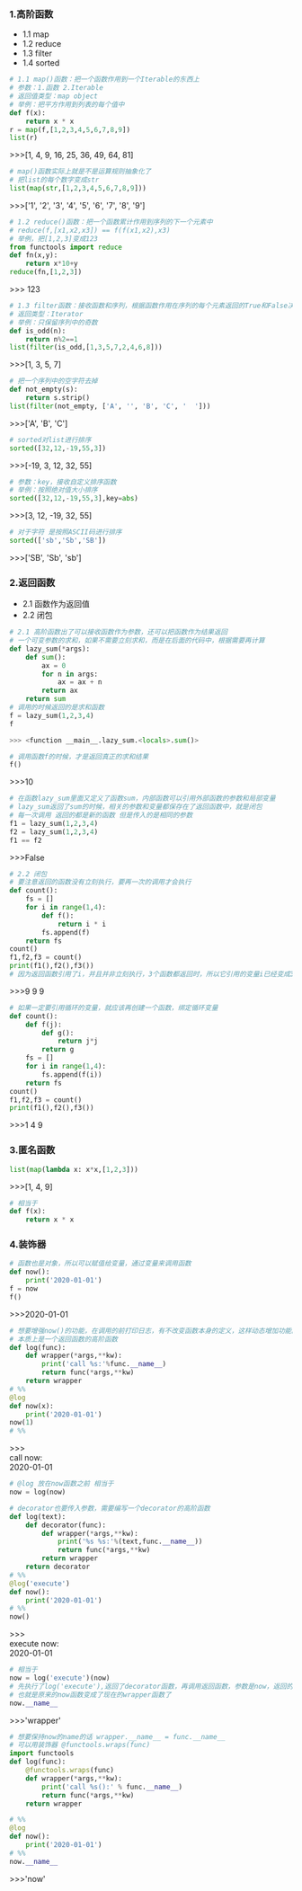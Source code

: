 ### 1.高阶函数
- 1.1 map
- 1.2 reduce
- 1.3 filter
- 1.4 sorted

```python
# 1.1 map()函数：把一个函数作用到一个Iterable的东西上
# 参数：1.函数 2.Iterable
# 返回值类型：map object
# 举例：把平方作用到列表的每个值中
def f(x):
    return x * x
r = map(f,[1,2,3,4,5,6,7,8,9])
list(r)
```
\>>>[1, 4, 9, 16, 25, 36, 49, 64, 81]

```python
# map()函数实际上就是不是运算规则抽象化了
# 把list的每个数字变成str
list(map(str,[1,2,3,4,5,6,7,8,9]))
```
\>>>['1', '2', '3', '4', '5', '6', '7', '8', '9']

```python
# 1.2 reduce()函数：把一个函数累计作用到序列的下一个元素中
# reduce(f,[x1,x2,x3]) == f(f(x1,x2),x3)
# 举例，把[1,2,3]变成123
from functools import reduce
def fn(x,y):
    return x*10+y
reduce(fn,[1,2,3])
```
\>>> 123

```python
# 1.3 filter函数：接收函数和序列，根据函数作用在序列的每个元素返回的True和False决定是否保留该元素
# 返回类型：Iterator
# 举例：只保留序列中的奇数
def is_odd(n):
    return n%2==1
list(filter(is_odd,[1,3,5,7,2,4,6,8]))
```
\>>>[1, 3, 5, 7]

```python
# 把一个序列中的空字符去掉
def not_empty(s):
    return s.strip()
list(filter(not_empty, ['A', '', 'B', 'C', '  ']))
```
\>>>['A', 'B', 'C']

```python
# sorted对list进行排序
sorted([32,12,-19,55,3])
```
\>>>[-19, 3, 12, 32, 55]

```python
# 参数：key，接收自定义排序函数
# 举例：按照绝对值大小排序
sorted([32,12,-19,55,3],key=abs)
```
\>>>[3, 12, -19, 32, 55]

```python
# 对于字符 是按照ASCII码进行排序
sorted(['sb','Sb','SB'])
```
\>>>['SB', 'Sb', 'sb']

### 2.返回函数
- 2.1 函数作为返回值
- 2.2 闭包

```python
# 2.1 高阶函数出了可以接收函数作为参数，还可以把函数作为结果返回
# 一个可变参数的求和，如果不需要立刻求和，而是在后面的代码中，根据需要再计算
def lazy_sum(*args):
    def sum():
        ax = 0
        for n in args:
            ax = ax + n
        return ax
    return sum
# 调用的时候返回的是求和函数
f = lazy_sum(1,2,3,4)
f

>>> <function __main__.lazy_sum.<locals>.sum()>

# 调用函数f的时候，才是返回真正的求和结果
f()
```
\>>>10

```python
# 在函数lazy_sum里面又定义了函数sum，内部函数可以引用外部函数的参数和局部变量
# lazy_sum返回了sum的时候，相关的参数和变量都保存在了返回函数中，就是闭包
# 每一次调用 返回的都是新的函数 但是传入的是相同的参数
f1 = lazy_sum(1,2,3,4)
f2 = lazy_sum(1,2,3,4)
f1 == f2
```
\>>>False

```python
# 2.2 闭包
# 要注意返回的函数没有立刻执行，要再一次的调用才会执行
def count():
    fs = []
    for i in range(1,4):
        def f():
            return i * i
        fs.append(f)
    return fs
count()
f1,f2,f3 = count()
print(f1(),f2(),f3())
# 因为返回函数引用了i，并且并非立刻执行，3个函数都返回时，所以它引用的变量i已经变成3
```
\>>>9 9 9

```python
# 如果一定要引用循环的变量，就应该再创建一个函数，绑定循环变量
def count():
    def f(j):
        def g():
            return j*j
        return g
    fs = []
    for i in range(1,4):
        fs.append(f(i))
    return fs
count()
f1,f2,f3 = count()
print(f1(),f2(),f3())

```
\>>>1 4 9

### 3.匿名函数
```python
list(map(lambda x: x*x,[1,2,3]))
```
\>>>[1, 4, 9]

```python
# 相当于
def f(x):
    return x * x
```

### 4.装饰器

```python
# 函数也是对象，所以可以赋值给变量，通过变量来调用函数
def now():
    print('2020-01-01')
f = now
f()
```
\>>>2020-01-01

```python
# 想要增强now()的功能，在调用的前打印日志，有不改变函数本身的定义，这样动态增加功能的方法叫做装饰器
# 本质上是一个返回函数的高阶函数
def log(func):
    def wrapper(*args,**kw):
        print('call %s:'%func.__name__)
        return func(*args,**kw)
    return wrapper
# %%
@log
def now(x):
    print('2020-01-01')
now(1)
# %%
```
\>>>
<br/>
call now:
<br/>
2020-01-01

```python
# @log 放在now函数之前 相当于
now = log(now)
```

```python
# decorator也要传入参数，需要编写一个decorator的高阶函数
def log(text):
    def decorator(func):
        def wrapper(*args,**kw):
            print('%s %s:'%(text,func.__name__))
            return func(*args,**kw)
        return wrapper
    return decorator
# %%
@log('execute')
def now():
    print('2020-01-01')
# %%
now()
```
\>>>
<br/>
execute now:
<br/>
2020-01-01

```python
# 相当于
now = log('execute')(now)
# 先执行了log('execute'),返回了decorator函数，再调用返回函数，参数是now，返回的是wrapper
# 也就是原来的now函数变成了现在的wrapper函数了
now.__name__
```
\>>>'wrapper'

```python
# 想要保持now的name的话 wrapper.__name__ = func.__name__
# 可以用装饰器 @functools.wraps(func)
import functools
def log(func):
    @functools.wraps(func)
    def wrapper(*args,**kw):
        print('call %s():' % func.__name__)
        return func(*args,**kw)
    return wrapper

# %%
@log
def now():
    print('2020-01-01')
# %%
now.__name__
```
\>>>'now'
